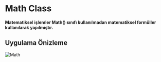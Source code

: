 <h1>Math Class</h1>
<h4>
Matematiksel işlemler Math() sınıfı kullanılmadan matematiksel formüller kullanılarak yapılmıştır.
</h4>

<h2>Uygulama Önizleme</h2>

![Math](https://github.com/MuratAli003/MathAlternative/assets/120710970/552589ec-f878-4c97-9773-195ec01f2f5f)

